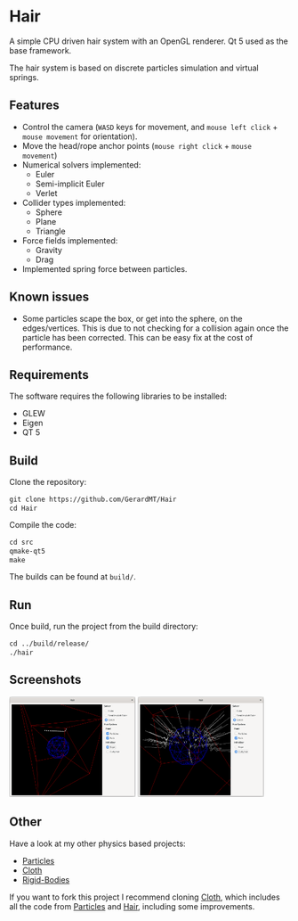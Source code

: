 # Hair
A simple CPU driven hair system with an OpenGL renderer. Qt 5 used as the base framework.

The hair system is based on discrete particles simulation and virtual springs.

## Features
- Control the camera (`WASD` keys for movement, and `mouse left click` + `mouse movement` for orientation).
- Move the head/rope anchor points (`mouse right click` + `mouse movement`)
- Numerical solvers implemented:
	- Euler
	- Semi-implicit Euler
	- Verlet
- Collider types implemented:
	- Sphere
	- Plane
	- Triangle
- Force fields implemented:
	- Gravity
	- Drag
- Implemented spring force between particles.

## Known issues
- Some particles scape the box, or get into the sphere, on the edges/vertices. This is due to not checking for a collision again once the particle has been corrected. This can be easy fix at the cost of performance.

## Requirements
The software requires the following libraries to be installed:
- GLEW
- Eigen
- QT 5

## Build
Clone the repository:

	git clone https://github.com/GerardMT/Hair
	cd Hair

Compile the code:

    cd src
    qmake-qt5
    make

The builds can be found at `build/`.

## Run
Once build, run the project from the build directory:

	cd ../build/release/
	./hair

## Screenshots
<img src="docs/screenshots/rope.gif" alt="Rope" width="45%"> <img src="docs/screenshots/hair.gif" alt="Hair" width="45%">

## Other
Have a look at my other physics based projects:
- [Particles](https://github.com/GerardMT/Particles)
- [Cloth](https://github.com/GerardMT/Cloth)
- [Rigid-Bodies](https://github.com/GerardMT/Rigid-Bodies)

If you want to fork this project I recommend cloning [Cloth](https://github.com/GerardMT/Cloth), which includes all the code from [Particles](https://github.com/GerardMT/Particles) and [Hair](https://github.com/GerardMT/Hair), including some improvements.